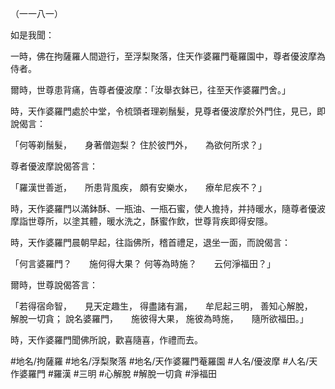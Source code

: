 （一一八一）

如是我聞：

一時，佛在拘薩羅人間遊行，至浮梨聚落，住天作婆羅門菴羅園中，尊者優波摩為侍者。

爾時，世尊患背痛，告尊者優波摩：「汝舉衣鉢已，往至天作婆羅門舍。」

時，天作婆羅門處於中堂，令梳頭者理剃鬚髮，見尊者優波摩於外門住，見已，即說偈言：

「何等剃鬚髮，　　身著僧迦梨？
住於彼門外，　　為欲何所求？」

尊者優波摩說偈答言：

「羅漢世善逝，　　所患背風疾，
頗有安樂水，　　療牟尼疾不？」

時，天作婆羅門以滿鉢酥、一瓶油、一瓶石蜜，使人擔持，并持暖水，隨尊者優波摩詣世尊所，以塗其體，暖水洗之，酥蜜作飲，世尊背疾即得安隱。

時，天作婆羅門晨朝早起，往詣佛所，稽首禮足，退坐一面，而說偈言：

「何言婆羅門？　　施何得大果？
何等為時施？　　云何淨福田？」

爾時，世尊說偈答言：

「若得宿命智，　　見天定趣生，
得盡諸有漏，　　牟尼起三明，
善知心解脫，　　解脫一切貪；
說名婆羅門，　　施彼得大果，
施彼為時施，　　隨所欲福田。」

時，天作婆羅門聞佛所說，歡喜隨喜，作禮而去。

#地名/拘薩羅
#地名/浮梨聚落
#地名/天作婆羅門菴羅園
#人名/優波摩
#人名/天作婆羅門
#羅漢
#三明
#心解脫
#解脫一切貪
#淨福田
